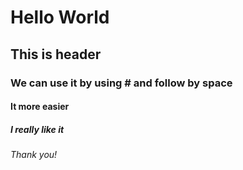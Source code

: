 # Hello World
## This is header 
### We can use it by using **#** and follow by space
#### It more easier
##### I really like it
###### Thank you!
